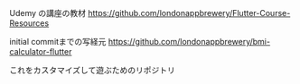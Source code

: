 Udemy の講座の教材
https://github.com/londonappbrewery/Flutter-Course-Resources

initial commitまでの写経元
https://github.com/londonappbrewery/bmi-calculator-flutter

これをカスタマイズして遊ぶためのリポジトリ

